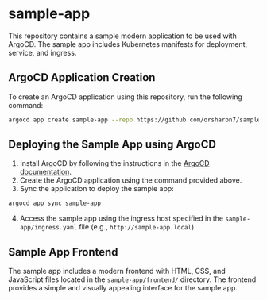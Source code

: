 # sample-app

This repository contains a sample modern application to be used with ArgoCD. The sample app includes Kubernetes manifests for deployment, service, and ingress.

## ArgoCD Application Creation

To create an ArgoCD application using this repository, run the following command:

```sh
argocd app create sample-app --repo https://github.com/orsharon7/sample-app.git --path sample-app --dest-server https://kubernetes.default.svc --dest-namespace default
```

## Deploying the Sample App using ArgoCD

1. Install ArgoCD by following the instructions in the [ArgoCD documentation](https://argo-cd.readthedocs.io/en/stable/getting_started/).
2. Create the ArgoCD application using the command provided above.
3. Sync the application to deploy the sample app:

```sh
argocd app sync sample-app
```

4. Access the sample app using the ingress host specified in the `sample-app/ingress.yaml` file (e.g., `http://sample-app.local`).

## Sample App Frontend

The sample app includes a modern frontend with HTML, CSS, and JavaScript files located in the `sample-app/frontend/` directory. The frontend provides a simple and visually appealing interface for the sample app.
